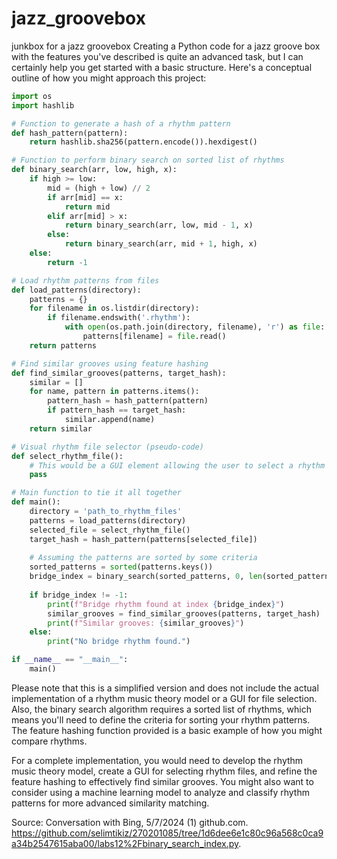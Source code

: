 # jazz_groovebox
junkbox for a jazz groovebox
Creating a Python code for a jazz groove box with the features you've described is quite an advanced task, but I can certainly help you get started with a basic structure. Here's a conceptual outline of how you might approach this project:

```python
import os
import hashlib

# Function to generate a hash of a rhythm pattern
def hash_pattern(pattern):
    return hashlib.sha256(pattern.encode()).hexdigest()

# Function to perform binary search on sorted list of rhythms
def binary_search(arr, low, high, x):
    if high >= low:
        mid = (high + low) // 2
        if arr[mid] == x:
            return mid
        elif arr[mid] > x:
            return binary_search(arr, low, mid - 1, x)
        else:
            return binary_search(arr, mid + 1, high, x)
    else:
        return -1

# Load rhythm patterns from files
def load_patterns(directory):
    patterns = {}
    for filename in os.listdir(directory):
        if filename.endswith('.rhythm'):
            with open(os.path.join(directory, filename), 'r') as file:
                patterns[filename] = file.read()
    return patterns

# Find similar grooves using feature hashing
def find_similar_grooves(patterns, target_hash):
    similar = []
    for name, pattern in patterns.items():
        pattern_hash = hash_pattern(pattern)
        if pattern_hash == target_hash:
            similar.append(name)
    return similar

# Visual rhythm file selector (pseudo-code)
def select_rhythm_file():
    # This would be a GUI element allowing the user to select a rhythm file
    pass

# Main function to tie it all together
def main():
    directory = 'path_to_rhythm_files'
    patterns = load_patterns(directory)
    selected_file = select_rhythm_file()
    target_hash = hash_pattern(patterns[selected_file])
    
    # Assuming the patterns are sorted by some criteria
    sorted_patterns = sorted(patterns.keys())
    bridge_index = binary_search(sorted_patterns, 0, len(sorted_patterns)-1, target_hash)
    
    if bridge_index != -1:
        print(f"Bridge rhythm found at index {bridge_index}")
        similar_grooves = find_similar_grooves(patterns, target_hash)
        print(f"Similar grooves: {similar_grooves}")
    else:
        print("No bridge rhythm found.")

if __name__ == "__main__":
    main()
```

Please note that this is a simplified version and does not include the actual implementation of a rhythm music theory model or a GUI for file selection. Also, the binary search algorithm requires a sorted list of rhythms, which means you'll need to define the criteria for sorting your rhythm patterns. The feature hashing function provided is a basic example of how you might compare rhythms.

For a complete implementation, you would need to develop the rhythm music theory model, create a GUI for selecting rhythm files, and refine the feature hashing to effectively find similar grooves. You might also want to consider using a machine learning model to analyze and classify rhythm patterns for more advanced similarity matching.

Source: Conversation with Bing, 5/7/2024
(1) github.com. https://github.com/selimtikiz/270201085/tree/1d6dee6e1c80c96a568c0ca9a34b2547615aba00/labs12%2Fbinary_search_index.py.
